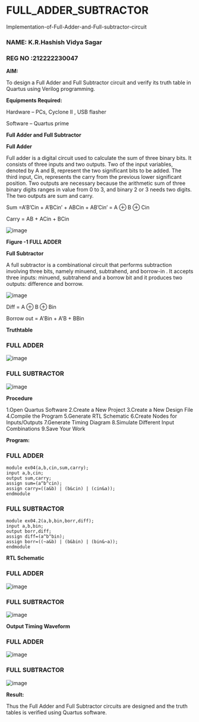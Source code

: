 # FULL_ADDER_SUBTRACTOR

Implementation-of-Full-Adder-and-Full-subtractor-circuit
### NAME: K.R.Hashish Vidya Sagar
### REG NO :212222230047

**AIM:**

To design a Full Adder and Full Subtractor circuit and verify its truth table in Quartus using Verilog programming.

**Equipments Required:**

Hardware – PCs, Cyclone II , USB flasher

Software – Quartus prime

**Full Adder and Full Subtractor**

**Full Adder**

Full adder is a digital circuit used to calculate the sum of three binary bits. It consists of three inputs and two outputs. Two of the input variables, denoted by A and B, represent the two significant bits to be added. The third input, Cin, represents the carry from the previous lower significant position. Two outputs are necessary because the arithmetic sum of three binary digits ranges in value from 0 to 3, and binary 2 or 3 needs two digits. The two outputs are sum and carry.

Sum =A’B’Cin + A’BCin’ + ABCin + AB’Cin’ = A ⊕ B ⊕ Cin 

Carry = AB + ACin + BCin

![image](https://github.com/naavaneetha/FULL_ADDER_SUBTRACTOR/assets/154305477/0f30ba51-5ffb-4198-845f-18e054f675e7)

**Figure -1 FULL ADDER**

**Full Subtractor**

A full subtractor is a combinational circuit that performs subtraction involving three bits, namely minuend, subtrahend, and borrow-in . It accepts three inputs: minuend, subtrahend and a borrow bit and it produces two outputs: difference and borrow.

![image](https://github.com/naavaneetha/FULL_ADDER_SUBTRACTOR/assets/154305477/02b24f51-ab51-4304-9ad6-7b81ffc1ead5)

Diff = A ⊕ B ⊕ Bin 

Borrow out = A'Bin + A'B + BBin

**Truthtable**
### FULL ADDER
![image](https://github.com/user-attachments/assets/5e3486b4-8d0e-438e-9bea-93cba27e24b9)

### FULL SUBTRACTOR
![image](https://github.com/user-attachments/assets/bf0954ef-e8db-414a-a9f9-92530d5779e0)

**Procedure**

1.Open Quartus Software
2.Create a New Project
3.Create a New Design File
4.Compile the Program
5.Generate RTL Schematic
6.Create Nodes for Inputs/Outputs
7.Generate Timing Diagram
8.Simulate Different Input Combinations
9.Save Your Work

**Program:**
### FULL ADDER
```
module ex04(a,b,cin,sum,carry);
input a,b,cin;
output sum,carry;
assign sum=(a^b^cin);
assign carry=((a&b) | (b&cin) | (cin&a));
endmodule
```

### FULL SUBTRACTOR
```
module ex04.2(a,b,bin,borr,diff);
input a,b,bin;
output borr,diff;
assign diff=(a^b^bin);
assign borr=((~a&b) | (b&bin) | (bin&~a));
endmodule

```
**RTL Schematic**
### FULL ADDER
![image](https://github.com/user-attachments/assets/f0ec5086-42d4-4720-a397-0986b4c37590)


### FULL SUBTRACTOR
![image](https://github.com/user-attachments/assets/d5123ac4-391b-4cc5-b510-a7ac49341448)


**Output Timing Waveform**
### FULL ADDER
![image](https://github.com/user-attachments/assets/8f972f88-f2b6-4860-be1f-94b91f676ff1)


### FULL SUBTRACTOR
![image](https://github.com/user-attachments/assets/fe8b5442-62d3-4cf2-adb1-d51ff4a31ef9)


**Result:**

Thus the Full Adder and Full Subtractor circuits are designed and the truth tables is verified using Quartus software.



